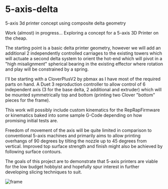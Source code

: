 # 5-axis-delta
5-axis 3d printer concept using composite delta geometry

Work (almost) in progress...  Exploring a concept for a 5-axis 3D Printer on the cheap.

The starting point is a basic delta printer geometry, however we will add an additional 2 independently controlled carriages to the existing towers which will actuate a second delta system to orient the hot-end which will pivot in a "high misalignment" spherical bearing in the existing effector where rotation and play will be constrained by a spring.

I'll be starting with a CloverPlusV2 by pbmax as I have most of the required parts on hand. A Duet 3 reproduction controller to allow control of 6 independent axis (3 for the base delta, 2 additional and extruder) which will be mounted symmetrically top and bottom (printing two Clover "bottom" pieces for the frame).

This work will possibly include custom kinematics for the RepRapFirmware or kinematics baked into some sample G-Code depending on how promising initial tests are.

Freedom of movement of the axis will be quite limited in comparison to conventional 5-axis machines and primarily aims to allow printing overhangs of 90 degrees by tilting the nozzle up to 45 degrees from vertical. Improved top surface strength and finish might also be achieved by following surface contours.

The goals of this project are to demonstrate that 5-axis printers are viable for the low budget hobbyist and hopefully spur interest in further developing slicing techniques to suit.

![frame](https://raw.githubusercontent.com/tmackay/5-axis-delta/main/frame.jpg)
